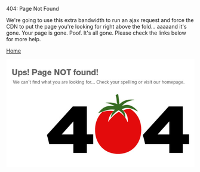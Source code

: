 404: Page Not Found

We're going to use this extra bandwidth to run an ajax request and force the CDN to put the page you're looking for right above the fold... aaaaand it's gone. Your page is gone. Poof. It's all gone. Please check the links below for more help.

[Home](https://ga0wei.github.io/)

![404](assets/404.jpg)